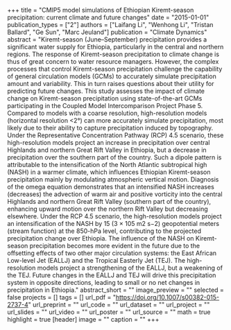 +++
title = "CMIP5 model simulations of Ethiopian Kiremt-season precipitation: current climate and future changes"
date = "2015-01-01"
publication_types = ["2"]
authors = ["Laifang Li", "Wenhong Li", "Tristan Ballard", "Ge Sun", "Marc Jeuland"]
publication = "Climate Dynamics"
abstract = "Kiremt-season (June–September) precipitation provides a significant water supply for Ethiopia, particularly in the central and northern regions. The response of Kiremt-season precipitation to climate change is thus of great concern to water resource managers. However, the complex processes that control Kiremt-season precipitation challenge the capability of general circulation models (GCMs) to accurately simulate precipitation amount and variability. This in turn raises questions about their utility for predicting future changes. This study assesses the impact of climate change on Kiremt-season precipitation using state-of-the-art GCMs participating in the Coupled Model Intercomparison Project Phase 5. Compared to models with a coarse resolution, high-resolution models (horizontal resolution <2°) can more accurately simulate precipitation, most likely due to their ability to capture precipitation induced by topography. Under the Representative Concentration Pathway (RCP) 4.5 scenario, these high-resolution models project an increase in precipitation over central Highlands and northern Great Rift Valley in Ethiopia, but a decrease in precipitation over the southern part of the country. Such a dipole pattern is attributable to the intensification of the North Atlantic subtropical high (NASH) in a warmer climate, which influences Ethiopian Kiremt-season precipitation mainly by modulating atmospheric vertical motion. Diagnosis of the omega equation demonstrates that an intensified NASH increases (decreases) the advection of warm air and positive vorticity into the central Highlands and northern Great Rift Valley (southern part of the country), enhancing upward motion over the northern Rift Valley but decreasing elsewhere. Under the RCP 4.5 scenario, the high-resolution models project an intensification of the NASH by 15 (3 × 105 m2 s−2) geopotential meters (stream function) at the 850-hPa level, contributing to the projected precipitation change over Ethiopia. The influence of the NASH on Kiremt-season precipitation becomes more evident in the future due to the offsetting effects of two other major circulation systems: the East African Low-level Jet (EALLJ) and the Tropical Easterly Jet (TEJ). The high-resolution models project a strengthening of the EALLJ, but a weakening of the TEJ. Future changes in the EALLJ and TEJ will drive this precipitation system in opposite directions, leading to small or no net changes in precipitation in Ethiopia."
abstract_short = ""
image_preview = ""
selected = false
projects = []
tags = []
url_pdf = "https://doi.org/10.1007/s00382-015-2737-4"
url_preprint = ""
url_code = ""
url_dataset = ""
url_project = ""
url_slides = ""
url_video = ""
url_poster = ""
url_source = ""
math = true
highlight = true
[header]
image = ""
caption = ""
+++
